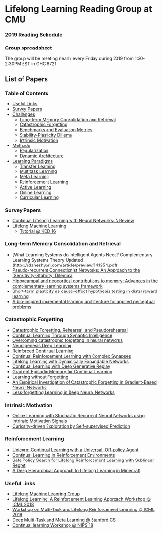 # Lifelong Learning Reading Group at CMU

### [2019 Reading Schedule](https://github.com/Continual-Lifelong-Learning/resources/wiki/2019-Reading-Schedule)
### [Group spreadsheet](https://docs.google.com/spreadsheets/d/1HnIklq0J1aQ3IJxLwTuXHrXsI4d9hNidRif0ZFomAxQ/edit?usp=sharing)
The group will be meeting nearly every Friday during 2019 from 1:30-2:30PM EST in GHC 6721.

## List of Papers 

### Table of Contents

* [Useful Links](#useful-links)
* [Survey Papers](#survey-papers)
* [Challenges](#challenges)
  * [Long-term Memory Consolidation and Retrieval](#long-term-memory-consolidation-and-retrieval)
  * [Catastrophic Forgetting](#catastrophic-forgetting)
  * [Benchmarks and Evaluation Metrics](#benchmarks-and-evaluation-metrics)
  * [Stability-Plasticity Dillema](#stability-plasticity-dillema)
  * [Intrinsic Motivation](#intrinsic-motivation)
* [Methods](#methods)
  * [Regularization](#regularization)
  * [Dynamic Architecture](#dynamic-architecture)
* [Learning Paradigms](#learning-paradigms)
  * [Transfer Learning](#transfer-learning)
  * [Multitask Learning](#multitask-learning)
  * [Meta Learning](#meta-learning)
  * [Reinforcement Learning](#reinforcement-learning)
  * [Active Learning](#active-learning)
  * [Online Learning](#online-learning)
  * [Curricular Learning](#curricular-learning)

### Survey Papers
* [Continual Lifelong Learning with Neural Networks: A Review](https://arxiv.org/abs/1802.07569)
* [Lifelong Machine Learning](https://www.cs.uic.edu/~liub/lifelong-machine-learning-draft.pdf)
  * [Tutorial @ KDD 16](https://www.cs.uic.edu/~liub/Lifelong-Machine-Learning-Tutorial-KDD-2016.pdf)

### Long-term Memory Consolidation and Retrieval
* [What Learning Systems do Intelligent Agents Need? Complementary Learning Systems Theory Updated (https://daneshyari.com/article/preview/141354.pdf)
* [Pseudo-recurrent Connectionist Networks: An Approach to the 'Sensitivity-Stability' Dilemma](https://www.tandfonline.com/doi/abs/10.1080/095400997116595)
* [Hippocampal and neocortical contributions to memory: Advances in the complementary learning systems framework](http://compmemweb.princeton.edu/wp/wp-content/uploads/2016/11/hippocampal-and-neocortical-contributions-to-memory.pdf)
* [Short-term plasticity as cause–effect hypothesis testing in distal reward learning](https://link.springer.com/article/10.1007/s00422-014-0628-0)
* [A bio-inspired incremental learning architecture for applied
perceptual problems](https://hal.archives-ouvertes.fr/hal-01418123/document)


### Catastrophic Forgetting
* [Catastrophic Forgetting, Rehearsal, and Pseudorehearsal](http://www.cs.otago.ac.nz/staffpriv/anthony/publications/pdfs/Robins95.pdf)
* [Continual Learning Through Synaptic Intelligence](https://arxiv.org/pdf/1703.04200.pdf)
* [Overcoming catastrophic forgetting in neural networks](https://arxiv.org/pdf/1612.00796.pdf)
* [Neurogenesis Deep Learning](https://arxiv.org/pdf/1612.03770.pdf)
* [Reinforced Continual Learning](https://arxiv.org/abs/1805.12369)
* [Continual Reinforcement Learning with Complex Synapses](http://proceedings.mlr.press/v80/kaplanis18a.html)
* [Lifelong Learning with Dynamically Expandable Networks](https://arxiv.org/abs/1708.01547)
* [Continual Learning with Deep Generative Replay](https://arxiv.org/abs/1705.08690)
* [Gradient Episodic Memory for Continual Learning](https://arxiv.org/abs/1706.08840)
* [Learning without Forgetting](https://arxiv.org/abs/1606.09282)
* [An Empirical Investigation of Catastrophic Forgetting in Gradient-Based Neural Networks](https://arxiv.org/abs/1312.6211)
* [Less-forgetting Learning in Deep Neural Networks](https://arxiv.org/abs/1607.00122)

### Intrinsic Motivation
* [Online Learning with Stochastic Recurrent Neural Networks using Intrinsic Motivation Signals](http://proceedings.mlr.press/v78/tanneberg17a/tanneberg17a.pdf)
* [Curiosity-driven Exploration by Self-supervised Prediction](https://arxiv.org/abs/1705.05363)

### Reinforcement Learning
* [Unicorn: Continual Learning with a Universal, Off-policy Agent](https://arxiv.org/abs/1802.08294)
* [Continual Learning in Reinforcement Environments](https://www.cs.utexas.edu/~ring/Ring-dissertation.pdf)
* [Safe Policy Search for Lifelong Reinforcement Learning with Sublinear Regret](http://proceedings.mlr.press/v37/ammar15.pdf)
* [A Deep Hierarchical Approach to Lifelong Learning in Minecraft](https://arxiv.org/abs/1604.07255)

### Useful Links
* [Lifelong Machine Leanring Group](http://lifelongml.org/)
* [Lifelong Learning: A Reinforcement Learning Approach Workshop @ ICML 2018](https://sites.google.com/view/llarla2018/home)
* [Workshop on Multi-Task and Lifelong Reinforcement Learning @ ICML 2019](https://sites.google.com/view/mtlrl/)
* [Deep Multi-Task and Meta Learning @ Stanford CS](http://web.stanford.edu/class/cs330/)
* [Continual learning Workshop @ NIPS 18](https://sites.google.com/view/continual2018)

<!--  * [Metacognition](#metacognition) -->
